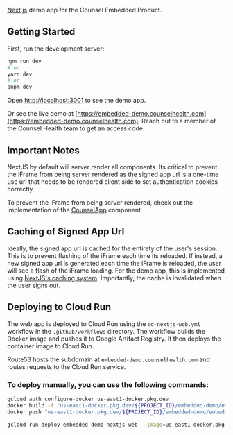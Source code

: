[Next.js](https://nextjs.org) demo app for the Counsel Embedded Product.

## Getting Started

First, run the development server:

```bash
npm run dev
# or
yarn dev
# or
pnpm dev
```

Open [http://localhost:3001](http://localhost:3001) to see the demo app.

Or see the live demo at [https://embedded-demo.counselhealth.com](https://embedded-demo.counselhealth.com).
Reach out to a member of the Counsel Health team to get an access code.


## Important Notes

NextJS by default will server render all components. Its critical to prevent the iFrame from being server rendered as the signed app url is a one-time use url that needs to be rendered client side to set authentication cookies correctly.

To prevent the iFrame from being server rendered, check out the implementation of the [CounselApp](./src/components/counsel/CounselApp.tsx) component.

## Caching of Signed App Url

Ideally, the signed app url is cached for the entirety of the user's session. This is to prevent flashing of the iFrame each time its reloaded.
If instead, a new signed app url is generated each time the iFrame is reloaded, the user will see a flash of the iFrame loading.
For the demo app, this is implemented using [NextJS's caching system](https://nextjs.org/docs/app/deep-dive/caching). Importantly, the cache is invalidated when the user signs out.

## Deploying to Cloud Run

The web app is deployed to Cloud Run using the `cd-nextjs-web.yml` workflow in the `.github/workflows` directory.
The workflow builds the Docker image and pushes it to Google Artifact Registry.
It then deploys the container image to Cloud Run.

Route53 hosts the subdomain at `embedded-demo.counselhealth.com` and routes requests to the Cloud Run service.

### To deploy manually, you can use the following commands:

```bash
gcloud auth configure-docker us-east1-docker.pkg.dev
docker build -t "us-east1-docker.pkg.dev/${PROJECT_ID}/embedded-demo/embedded-demo-nextjs-web:latest" --platform linux/amd64 ./
docker push "us-east1-docker.pkg.dev/${PROJECT_ID}/embedded-demo/embedded-demo-nextjs-web:latest"

gcloud run deploy embedded-demo-nextjs-web --image=us-east1-docker.pkg.dev/${PROJECT_ID}/embedded-demo/embedded-demo-nextjs-web:latest --project=${PROJECT_ID} --region=us-east1 --allow-unauthenticated --port=3001 --set-env-vars <ALL_ENV_VARS>
```















